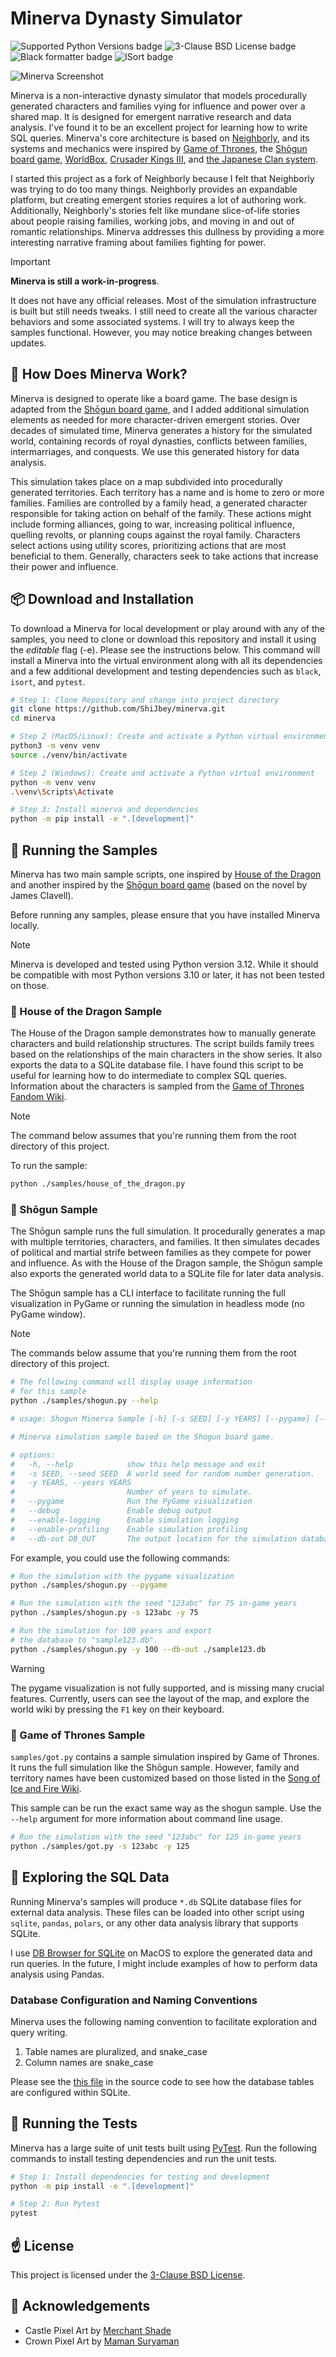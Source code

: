 # Minerva Dynasty Simulator

![Supported Python Versions badge](https://img.shields.io/badge/python-3.12-blue)
![3-Clause BSD License badge](https://img.shields.io/badge/License-BSD%203--Clause-green)
![Black formatter badge](https://img.shields.io/badge/code%20style-black-black)
![ISort badge](https://img.shields.io/badge/%20imports-isort-%231674b1?style=flat&labelColor=ef8336)

![Minerva Screenshot](https://github.com/user-attachments/assets/25f7def9-a375-4f72-b4ac-3bc5c9d60759)

Minerva is a non-interactive dynasty simulator that models procedurally generated characters and families vying for influence and power over a shared map. It is designed for emergent narrative research and data analysis. I've found it to be an excellent project for learning how to write SQL queries. Minerva's core architecture is based on [Neighborly](https://github.com/ShiJbey/neighborly), and its systems and mechanics were inspired by [Game of Thrones](https://gameofthrones.fandom.com/wiki/Wiki_of_Westeros), the [Shōgun board game](https://boardgamegeek.com/boardgame/2690/james-clavells-shogun), [WorldBox](https://the-official-worldbox-wiki.fandom.com/wiki/The_Official_Worldbox_Wiki), [Crusader Kings III](https://duckduckgo.com/?q=crusader+kings+wiki+3&t=osx), and [the Japanese Clan system](https://en.wikipedia.org/wiki/Japanese_clans).

I started this project as a fork of Neighborly because I felt that Neighborly was trying to do too many things. Neighborly provides an expandable platform, but creating emergent stories requires a lot of authoring work. Additionally, Neighborly's stories felt like mundane slice-of-life stories about people raising families, working jobs, and moving in and out of romantic relationships. Minerva addresses this dullness by providing a more interesting narrative framing about families fighting for power.

> [!IMPORTANT]
> **Minerva is still a work-in-progress**.
>
> It does not have any official releases. Most of the simulation infrastructure is built but still needs tweaks. I still need to create all the various character behaviors and some associated systems. I will try to always keep the samples functional. However, you may notice breaking changes between updates.

## 🚀 How Does Minerva Work?

Minerva is designed to operate like a board game. The base design is adapted from the [Shōgun board game](https://boardgamegeek.com/boardgame/2690/james-clavells-shogun), and I added additional simulation elements as needed for more character-driven emergent stories. Over decades of simulated time, Minerva generates a history for the simulated world, containing records of royal dynasties, conflicts between families, intermarriages, and conquests. We use this generated history for data analysis.

This simulation takes place on a map subdivided into procedurally generated territories. Each territory has a name and is home to zero or more families. Families are controlled by a family head, a generated character responsible for taking action on behalf of the family. These actions might include forming alliances, going to war, increasing political influence, quelling revolts, or planning coups against the royal family. Characters select actions using utility scores, prioritizing actions that are most beneficial to them. Generally, characters seek to take actions that increase their power and influence.

## 📦 Download and Installation

To download a Minerva for local development or play around with any of the samples, you need to clone or download this repository and install it using the *editable* flag (-e). Please see the instructions below. This command will install a Minerva into the virtual environment along with all its dependencies and a few additional development and testing dependencies such as `black`, `isort`, and `pytest`.

```bash
# Step 1: Clone Repository and change into project directory
git clone https://github.com/ShiJbey/minerva.git
cd minerva

# Step 2 (MacOS/Linux): Create and activate a Python virtual environment
python3 -m venv venv
source ./venv/bin/activate

# Step 2 (Windows): Create and activate a Python virtual environment
python -m venv venv
.\venv\Scripts\Activate

# Step 3: Install minerva and dependencies
python -m pip install -e ".[development]"
```

## 🍪 Running the Samples

Minerva has two main sample scripts, one inspired by [House of the Dragon](https://en.wikipedia.org/wiki/House_of_the_Dragon) and another inspired by the [Shōgun board game](https://boardgamegeek.com/boardgame/2690/james-clavells-shogun) (based on the novel by James Clavell).

Before running any samples, please ensure that you have installed Minerva locally.

> [!NOTE]
> Minerva is developed and tested using Python version 3.12. While it should be compatible with most Python versions 3.10 or later, it has not been tested on those.

### 🐲 House of the Dragon Sample

The House of the Dragon sample demonstrates how to manually generate characters and build relationship structures. The script builds family trees based on the relationships of the main characters in the show series. It also exports the data to a SQLite database file. I have found this script to be useful for learning how to do intermediate to complex SQL queries. Information about the characters is sampled from the [Game of Thrones Fandom Wiki](https://gameofthrones.fandom.com/wiki/Wiki_of_Westeros).

> [!NOTE]
> The command below assumes that you're running them from the root directory of this project.

To run the sample:

```bash
python ./samples/house_of_the_dragon.py
```

### 🏯 Shōgun Sample

The Shōgun sample runs the full simulation. It procedurally generates a map with multiple territories, characters, and families. It then simulates decades of political and martial strife between families as they compete for power and influence. As with the House of the Dragon sample, the Shōgun sample also exports the generated world data to a SQLite file for later data analysis.

The Shōgun sample has a CLI interface to facilitate running the full visualization in PyGame or running the simulation in headless mode (no PyGame window).

> [!NOTE]
> The commands below assume that you're running them from the root directory of this project.

```bash
# The following command will display usage information
# for this sample
python ./samples/shogun.py --help

# usage: Shogun Minerva Sample [-h] [-s SEED] [-y YEARS] [--pygame] [--debug] [--enable-logging] [--enable-profiling] [--db-out DB_OUT]

# Minerva simulation sample based on the Shogun board game.

# options:
#   -h, --help            show this help message and exit
#   -s SEED, --seed SEED  A world seed for random number generation.
#   -y YEARS, --years YEARS
#                         Number of years to simulate.
#   --pygame              Run the PyGame visualization
#   --debug               Enable debug output
#   --enable-logging      Enable simulation logging
#   --enable-profiling    Enable simulation profiling
#   --db-out DB_OUT       The output location for the simulation database.
```

For example, you could use the following commands:

```bash
# Run the simulation with the pygame visualization
python ./samples/shogun.py --pygame

# Run the simulation with the seed "123abc" for 75 in-game years
python ./samples/shogun.py -s 123abc -y 75

# Run the simulation for 100 years and export
# the database to "sample123.db".
python ./samples/shogun.py -y 100 --db-out ./sample123.db
```

> [!WARNING]
> The pygame visualization is not fully supported, and is missing many crucial features. Currently, users can see the layout of the map, and explore the world wiki by pressing the `F1` key on their keyboard.

### 👑 Game of Thrones Sample

`samples/got.py` contains a sample simulation inspired by Game of Thrones. It runs the full simulation like the Shōgun sample. However, family and territory names have been customized based on those listed in the [Song of Ice and Fire Wiki](https://awoiaf.westeros.org/index.php/List_of_Houses).

This sample can be run the exact same way as the shogun sample. Use the `--help` argument for more information about command line usage.

```bash
# Run the simulation with the seed "123abc" for 125 in-game years
python ./samples/got.py -s 123abc -y 125
```

## 🧭 Exploring the SQL Data

Running Minerva's samples will produce `*.db` SQLite database files for external data analysis. These files can be loaded into other script using `sqlite`, `pandas`, `polars`, or any other data analysis library that supports SQLite.

I use [DB Browser for SQLite](https://sqlitebrowser.org) on MacOS to explore the generated data and run queries. In the future, I might include examples of how to perform data analysis using Pandas.

### Database Configuration and Naming Conventions

Minerva uses the following naming convention to facilitate exploration and query writing.

1. Table names are pluralized, and snake_case
2. Column names are snake_case

Please see the [this file](./src/minerva/sim_db.py) in the source code to see how the database tables are configured within SQLite.

## 🧪 Running the Tests

Minerva has a large suite of unit tests built using [PyTest](https://docs.pytest.org/en/stable/). Run the following commands to install testing dependencies and run the unit tests.

```bash
# Step 1: Install dependencies for testing and development
python -m pip install -e ".[development]"

# Step 2: Run Pytest
pytest
```

## ☝️ License

This project is licensed under the [3-Clause BSD License](./LICENSE.md).

## 🍾 Acknowledgements

- Castle Pixel Art by [Merchant Shade](https://merchant-shade.itch.io/16x16-mini-world-sprites)
- Crown Pixel Art by [Maman Suryaman](https://www.vecteezy.com/members/msystudio2022)
